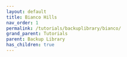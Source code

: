 ```yaml
---
layout: default
title: Bianco Hills
nav_order: 1
permalink: /tutorials/backuplibrary/bianco/
grand_parent: Tutorials
parent: Backup Library
has_children: true
---
```

